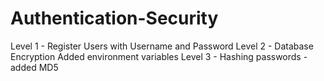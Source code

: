 # Authentication-Security
 Level 1 - Register Users with Username and Password
 Level 2 - Database Encryption
 Added environment variables
 Level 3 - Hashing passwords - added MD5
